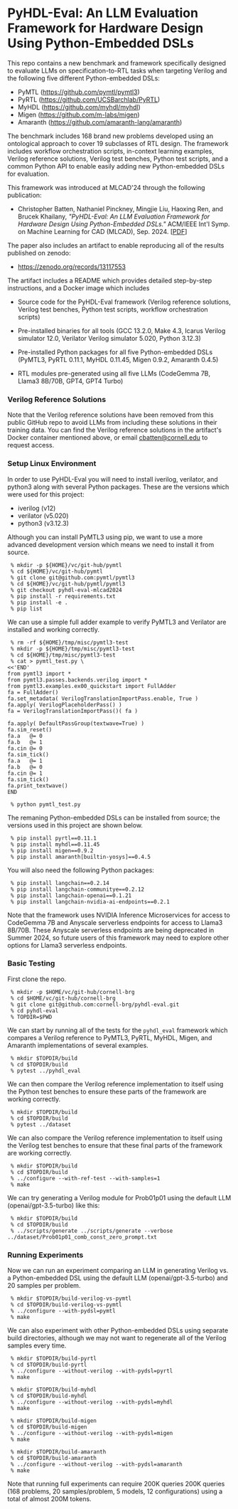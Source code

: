 
# PyHDL-Eval: An LLM Evaluation Framework for Hardware Design Using Python-Embedded DSLs

This repo contains a new benchmark and framework specifically designed to
evaluate LLMs on specification-to-RTL tasks when targeting Verilog and
the following five different Python-embedded DSLs:

 - PyMTL (https://github.com/pymtl/pymtl3)
 - PyRTL (https://github.com/UCSBarchlab/PyRTL)
 - MyHDL (https://github.com/myhdl/myhdl)
 - Migen (https://github.com/m-labs/migen)
 - Amaranth (https://github.com/amaranth-lang/amaranth)

The benchmark includes 168 brand new problems developed using an
ontological approach to cover 19 subclasses of RTL design. The framework
includes workflow orchestration scripts, in-context learning examples,
Verilog reference solutions, Verilog test benches, Python test scripts,
and a common Python API to enable easily adding new Python-embedded DSLs
for evaluation.

This framework was introduced at MLCAD'24 through the following
publication:

 - Christopher Batten, Nathaniel Pinckney, Mingjie Liu, Haoxing Ren, and
   Brucek Khailany, _"PyHDL-Eval: An LLM Evaluation Framework for
   Hardware Design Using Python-Embedded DSLs."_ ACM/IEEE Int'l Symp. on
   Machine Learning for CAD (MLCAD), Sep. 2024. [[PDF](https://www.csl.cornell.edu/~cbatten/pdfs/batten-pyhdl-eval-mlcad2024.pdf)]

The paper also includes an artifact to enable reproducing all of the
results published on zenodo:

 - https://zenodo.org/records/13117553

The artifact includes a README which provides detailed step-by-step
instructions, and a Docker image which includes

 - Source code for the PyHDL-Eval framework (Verilog reference solutions,
   Verilog test benches, Python test scripts, workflow orchestration
   scripts)

 - Pre-installed binaries for all tools (GCC 13.2.0, Make 4.3, Icarus
   Verilog simulator 12.0, Verilator Verilog simulator 5.020, Python
   3.12.3)

 - Pre-installed Python packages for all five Python-embedded DSLs
   (PyMTL3, PyRTL 0.11.1, MyHDL 0.11.45, Migen 0.9.2, Amaranth 0.4.5)

 - RTL modules pre-generated using all five LLMs (CodeGemma 7B, Llama3
   8B/70B, GPT4, GPT4 Turbo)

### Verilog Reference Solutions

Note that the Verilog reference solutions have been removed from this
public GitHub repo to avoid LLMs from including these solutions in their
training data. You can find the Verilog reference solutions in the
artifact's Docker container mentioned above, or email cbatten@cornell.edu
to request access.

### Setup Linux Environment

In order to use PyHDL-Eval you will need to install iverilog, verilator,
and python3 along with several Python packages. These are the versions
which were used for this project:

 - iverilog (v12)
 - verilator (v5.020)
 - python3 (v3.12.3)

Although you can install PyMTL3 using pip, we want to use a more advanced
development version which means we need to install it from source.

```
 % mkdir -p ${HOME}/vc/git-hub/pymtl
 % cd ${HOME}/vc/git-hub/pymtl
 % git clone git@github.com:pymtl/pymtl3
 % cd ${HOME}/vc/git-hub/pymtl/pymtl3
 % git checkout pyhdl-eval-mlcad2024
 % pip install -r requirements.txt
 % pip install -e .
 % pip list
```

We can use a simple full adder example to verify PyMTL3 and Verilator are
installed and working correctly.

```
 % rm -rf ${HOME}/tmp/misc/pymtl3-test
 % mkdir -p ${HOME}/tmp/misc/pymtl3-test
 % cd ${HOME}/tmp/misc/pymtl3-test
 % cat > pymtl_test.py \
<<'END'
from pymtl3 import *
from pymtl3.passes.backends.verilog import *
from pymtl3.examples.ex00_quickstart import FullAdder
fa = FullAdder()
fa.set_metadata( VerilogTranslationImportPass.enable, True )
fa.apply( VerilogPlaceholderPass() )
fa = VerilogTranslationImportPass()( fa )

fa.apply( DefaultPassGroup(textwave=True) )
fa.sim_reset()
fa.a   @= 0
fa.b   @= 1
fa.cin @= 0
fa.sim_tick()
fa.a   @= 1
fa.b   @= 0
fa.cin @= 1
fa.sim_tick()
fa.print_textwave()
END

 % python pymtl_test.py
```

The remaning Python-embedded DSLs can be installed from source; the
versions used in this project are shown below.

```
 % pip install pyrtl==0.11.1
 % pip install myhdl==0.11.45
 % pip install migen==0.9.2
 % pip install amaranth[builtin-yosys]==0.4.5
```

You will also need the following Python packages:

```
 % pip install langchain==0.2.14
 % pip install langchain-communitye==0.2.12
 % pip install langchain-openai==0.1.21
 % pip install langchain-nvidia-ai-endpoints==0.2.1
```

Note that the framework uses NVIDIA Inference Microservices for access to
CodeGemma 7B and Anyscale serverless endpoints for access to Llama3
8B/70B. These Anyscale serverless endpoints are being deprecated in
Summer 2024, so future users of this framework may need to explore other
options for Llama3 serverless endpoints.

### Basic Testing

First clone the repo.

```
 % mkdir -p $HOME/vc/git-hub/cornell-brg
 % cd $HOME/vc/git-hub/cornell-brg
 % git clone git@github.com:cornell-brg/pyhdl-eval.git
 % cd pyhdl-eval
 % TOPDIR=$PWD
```

We can start by running all of the tests for the `pyhdl_eval` framework
which compares a Verilog reference to PyMTL3, PyRTL, MyHDL, Migen, and
Amaranth implementations of several examples.

```
 % mkdir $TOPDIR/build
 % cd $TOPDIR/build
 % pytest ../pyhdl_eval
```

We can then compare the Verilog reference implementation to itself using
the Python test benches to ensure these parts of the framework are
working correctly.

```
 % mkdir $TOPDIR/build
 % cd $TOPDIR/build
 % pytest ../dataset
```

We can also compare the Verilog reference implementation to itself using
the Verilog test benches to ensure that these final parts of the
framework are working correctly.

```
 % mkdir $TOPDIR/build
 % cd $TOPDIR/build
 % ../configure --with-ref-test --with-samples=1
 % make
```

We can try generating a Verilog module for Prob01p01 using the default
LLM (openai/gpt-3.5-turbo) like this:

```
 % mkdir $TOPDIR/build
 % cd $TOPDIR/build
 % ../scripts/generate ../scripts/generate --verbose ../dataset/Prob01p01_comb_const_zero_prompt.txt
```

### Running Experiments

Now we can run an experiment comparing an LLM in generating Verilog vs. a
Python-embedded DSL using the default LLM (openai/gpt-3.5-turbo) and 20
samples per problem.

```
 % mkdir $TOPDIR/build-verilog-vs-pymtl
 % cd $TOPDIR/build-verilog-vs-pymtl
 % ../configure --with-pydsl=pymtl
 % make
```

We can also experiment with other Python-embedded DSLs using separate
build directories, although we may not want to regenerate all of the
Verilog samples every time.

```
 % mkdir $TOPDIR/build-pyrtl
 % cd $TOPDIR/build-pyrtl
 % ../configure --without-verilog --with-pydsl=pyrtl
 % make

 % mkdir $TOPDIR/build-myhdl
 % cd $TOPDIR/build-myhdl
 % ../configure --without-verilog --with-pydsl=myhdl
 % make

 % mkdir $TOPDIR/build-migen
 % cd $TOPDIR/build-migen
 % ../configure --without-verilog --with-pydsl=migen
 % make

 % mkdir $TOPDIR/build-amaranth
 % cd $TOPDIR/build-amaranth
 % ../configure --without-verilog --with-pydsl=amaranth
 % make
```

Note that running full experiments can require 200K queries 200K queries
(168 problems, 20 samples/problem, 5 models, 12 configurations) using a
total of almost 200M tokens.


